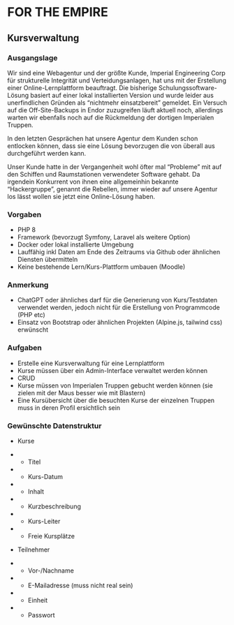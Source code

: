 # FOR THE EMPIRE
## Kursverwaltung

### Ausgangslage

Wir sind eine Webagentur und der größte Kunde, Imperial Engineering Corp für strukturelle Integrität und Verteidungsanlagen, hat uns mit der Erstellung einer Online-Lernplattform beauftragt.
Die bisherige Schulungssoftware-Lösung basiert auf einer lokal installierten Version und wurde leider aus unerfindlichen Gründen als “nichtmehr einsatzbereit” gemeldet. Ein Versuch auf die Off-Site-Backups in Endor zuzugreifen läuft aktuell noch, allerdings warten wir ebenfalls noch auf die Rückmeldung der dortigen Imperialen Truppen.

In den letzten Gesprächen hat unsere Agentur dem Kunden schon entlocken können, dass sie eine Lösung bevorzugen die von überall aus durchgeführt werden kann.

Unser Kunde hatte in der Vergangenheit wohl öfter mal “Probleme” mit auf den Schiffen und Raumstationen verwendeter Software gehabt. Da irgendein Konkurrent von ihnen eine allgemeinhin bekannte “Hackergruppe”, genannt die Rebellen, immer wieder auf unsere Agentur los lässt wollen sie jetzt eine Online-Lösung haben.

### Vorgaben
* PHP 8
* Framework (bevorzugt Symfony, Laravel als weitere Option)
* Docker oder lokal installierte Umgebung
* Lauffähig inkl Daten am Ende des Zeitraums via Github oder ähnlichen Diensten übermitteln
* Keine bestehende Lern/Kurs-Plattform umbauen (Moodle)

### Anmerkung

* ChatGPT oder ähnliches darf für die Generierung von Kurs/Testdaten verwendet werden, jedoch nicht für die Erstellung von Programmcode (PHP etc)
* Einsatz von Bootstrap oder ähnlichen Projekten (Alpine.js, tailwind css) erwünscht

### Aufgaben

* Erstelle eine Kursverwaltung für eine Lernplattform
* Kurse müssen über ein Admin-Interface verwaltet werden können
* CRUD
* Kurse müssen von Imperialen Truppen gebucht werden können (sie zielen mit der Maus besser wie mit Blastern)
* Eine Kursübersicht über die besuchten Kurse der einzelnen Truppen muss in deren Profil ersichtlich sein

### Gewünschte Datenstruktur

* Kurse
* * Titel
* * Kurs-Datum
* * Inhalt
* * Kurzbeschreibung
* * Kurs-Leiter
* * Freie Kursplätze

* Teilnehmer
* * Vor-/Nachname
* * E-Mailadresse (muss nicht real sein)
* * Einheit
* * Passwort